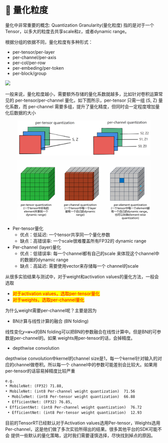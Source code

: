 # 🤝 量化粒度

量化中非常重要的概念: Quantization Granularity(量化粒度) 指的是对于一个Tensor，以多大的粒度去共享scale和z，或者dynamic range。

根据分组的依据不同，量化粒度有多种形式：

* per-tensor/per-layer
* per-channel/per-axis
* per-col/per-row
* per-embeding/per-token
* per-block/group

![](https://robot9.me/wp-content/uploads/2023/12/p13\_2.png)

一般来说，量化粒度越小，需要额外存储的量化系数就越多，比如针对卷积运算常见的 per-tensor/per-channel 量化，如下图所示，per-tensor 只需一组 (S, Z) 量化系数，而 per-channel 需要多组，提升了量化精度，但同时会一定程度增加量化后数据的大小

<figure><img src="../../.gitbook/assets/p13.png" alt=""><figcaption></figcaption></figure>

<figure><img src="../../.gitbook/assets/图片 (11) (1) (1) (1).png" alt=""><figcaption></figcaption></figure>

* Per-tensor量化&#x20;
  * &#x20;优点：低延迟: 一个tensor共享同一个量化参数&#x20;
  * &#x20;缺点：高错误率: 一个scale很难覆盖所有FP32的 dynamic range
* Per-channel (layer)量化&#x20;
  * 优点：低错误率: 每一个channel都有自己的scale 来体现这个channel中的数据的dynamic range&#x20;
  * 缺点：高延迟: 需要使用vector来存储每一个 channel的scale

从很多实验结果与测试中，对于weight和activation values的量化方法，一般会选取&#x20;

* <mark style="color:red;">对于activation values，选取per-tensor量化</mark>&#x20;
* <mark style="color:red;">对于weights，选取per-channel量化</mark>

为什么weight需要per-channel呢？主要是因为&#x20;

* BN计算与线性计算的融合 (BN folding)&#x20;

线性变化𝑦=𝑤∗𝑥的BN folding可以把BN的参数融合在线性计算中。但是BN的可参数是per-channel的。如果 weights用per-tensor的话，会掉精度。

* depthwise convolution

depthwise convolution中kernel的channel size是1，每一个kernel针对输入的对应的channel做卷积。所以每一个 channel中的参数可能差别会比较大。如果用per-tensor的话容易掉精度比较严重

```latex
e.g. 
• MobileNet: (FP32) 71.88, 
• MobileNet: (int8 Per-channel weight quantization)  71.56
 • MobileNet: (int8 Per-tensor weight quantization)  66.88
 • EfficientNet: (FP32) 76.85, 
• EfficientNet: (int8 Per-channel weight quantization)  76.72
 • EfficientNet: (int8 Per-tensor weight quantization)  12.93
```

目前的TensorRT已经默认对于Activation values选用Per-tensor，Weights选用 Per-channel，这是他们做了多次实验所得出的结果。很多其他平台的SDK可能不会 提供一些默认的量化策略，这时我们需要谨慎选择，尽快找到掉点的原因。


